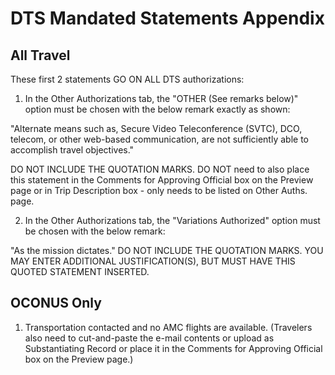 # DTS Mandated Statements Appendix

## All Travel

These first 2 statements GO ON ALL DTS authorizations:

1.  In the Other Authorizations tab, the "OTHER (See remarks below)" option must be chosen with the below remark exactly as shown:

"Alternate means such as, Secure Video Teleconference (SVTC), DCO, telecom, or other web-based communication, are not sufficiently able to accomplish travel objectives."  

DO NOT INCLUDE THE QUOTATION MARKS. DO NOT need to also place this statement in the Comments for Approving Official box on the Preview page or
in Trip Description box - only needs to be listed on Other Auths. page.


2.  In the Other Authorizations tab, the "Variations Authorized" option must be chosen with the below remark:

"As the mission dictates."  DO NOT INCLUDE THE QUOTATION MARKS.  YOU MAY ENTER ADDITIONAL JUSTIFICATION(S), BUT MUST HAVE THIS QUOTED STATEMENT INSERTED.

## OCONUS Only

1. Transportation contacted and no AMC flights are available. (Travelers also need to cut-and-paste the e-mail contents or upload as Substantiating Record or 
place it in the Comments for Approving Official box on the Preview page.)
